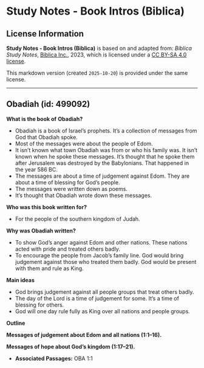 # Study Notes - Book Intros (Biblica)

## License Information

**Study Notes - Book Intros (Biblica)** is based on and adapted from: _Biblica Study Notes_, [Biblica Inc.](https://www.biblica.com/), 2023, which is licensed under a [CC BY-SA 4.0 license](https://creativecommons.org/licenses/by-sa/4.0/legalcode.en).

This markdown version (created `2025-10-20`) is provided under the same license.



--------------------------------

## Obadiah (id: 499092)

**What is the book of** **Obadiah?**

* Obadiah is a book of Israel’s prophets. It’s a collection of messages from God that Obadiah spoke.
* Most of the messages were about the people of Edom.
* It isn’t known what town Obadiah was from or who his family was. It isn’t known when he spoke these messages. It’s thought that he spoke them after Jerusalem was destroyed by the Babylonians. That happened in the year 586 BC.
* The messages are about a time of judgement against Edom. They are about a time of blessing for God’s people.
* The messages were written down as poems.
* It’s thought that Obadiah wrote down these messages.

**Who was this book written for?**

* For the people of the southern kingdom of Judah.

**Why was Obadiah written?**

* To show God’s anger against Edom and other nations. These nations acted with pride and treated others badly.
* To encourage the people from Jacob’s family line. God would bring judgement against those who treated them badly. God would be present with them and rule as King.

**Main ideas**

* God brings judgement against all people groups that treat others badly.
* The day of the Lord is a time of judgement for some. It’s a time of blessing for others.
* God will one day rule fully as King over all nations and people groups.

**Outline**

**Messages of judgement about Edom and all nations (1:1–16\).**

**Messages of hope about God’s kingdom (1:17–21\).**

* **Associated Passages:** OBA 1:1

